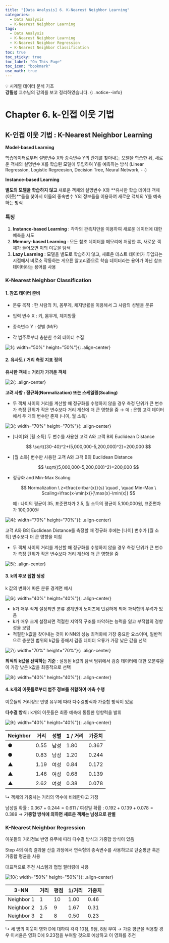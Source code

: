 ```yaml
---
title: "[Data Analysis] 6. K-Nearest Neighbor Learning"
categories:
  - Data Analysis
  - K-Nearest Neighbor Learning
tags:
  - Data Analysis
  - K-Nearest Neighbor Learning
  - K-Nearest Neighbor Regression
  - K-Nearest Neighbor Classification
toc: true
toc_sticky: true
toc_label: "On This Page"
toc_icon: "bookmark"
use_math: true
---
```


💡 시계열 데이터 분석 기초 <br>
**강필성** 교수님의 강의를 보고 정리하였습니다.
{: .notice--info}

# Chapter 6. k-인접 이웃 기법 
## K-인접 이웃 기법 : K-Nearest Neighbor Learning

**Model-based Learning**

학습데이터로부터 설명변수 X와 종속변수 Y의 관계를 찾아내는 모델을 학습한 뒤, 새로운 객체의 설명변수 X를 학습된 모델에 투입하여 Y를 예측하는 방식 (Linear Regression, Logistic Regreesion, Decision Tree, Neural Network, $\cdots$)

**Instance-based Learning**

**별도의 모델을 학습하지 않고** 새로운 객체의 설명변수 X와 **유사한 학습 데이터 객체(이웃)**들을 찾아서 이들의 종속변수 Y의 정보들을 이용하여 새로운 객체의 Y를 예측하는 방식

### 특징

1. **Instance-based Learning** : 각각의 관측치만을 이용하여 새로운 데이터에 대한 예측을 시도 
2. **Memory-based Learning** : 모든 참조 데이터를 메모리에 저장한 후, 새로운 객체가 들어오면 이의 이웃을 탐색
3. **Lazy Learning** : 모델을 별도로 학습하지 않고, 새로운 테스트 데이터가 투입되는 시점에서 비로소 작동하는 게으른 알고리즘으로 학습 데이터라는 용어가 아닌 참조 데이터라는 용어를 사용 

### K-Nearest Neighbor Classification

#### **1. 참조 데이터 준비**

* 분류 목적 : 한 사람의 키, 몸무게, 체지방률을 이용해서 그 사람의 성별을 분류 

* 입력 변수 X : 키, 몸무게, 체지방률
* 종속변수 Y : 성별 (M/F)
* 각 범주로부터 충분한 수의 데이터 수집 

![1](https://user-images.githubusercontent.com/86525868/214059828-011c7d86-314e-4c60-938e-4de354567510.png){: width="50%" height="50%"}{: .align-center}



#### 2. 유사도 / 거리 측정 지표 정의 

**유사한 객체 = 거리가 가까운 객체** 

![2](https://user-images.githubusercontent.com/86525868/214059838-e915ff43-4a0f-4989-aaf4-44de36543a5b.png){: .align-center}

**고려 사항 : 정규화(Normalization) 또는 스케일링(Scaling)**

* 두 객체 사이의 거리를 계산할 때 정규화를 수행하지 않을 경우 측정 단위가 큰 변수가 측정 단위가 작은 변수보다 거리 계산에 더 큰 영향을 줌 → 예 : 은행 고객 데이터에서 두 개의 변수만 존재 (나이, 월 소득)

![3](https://user-images.githubusercontent.com/86525868/214059841-991ebcae-bebe-4890-a278-b938b45831c3.png){: width="70%" height="70%"}{: .align-center}



* [나이]와 [월 소득] 두 변수를 사용한 고객 A와 고객 B의 Euclidean Distance 

  $$
  \sqrt{(30-40)^2+(5,000,000-5,200,000)^2}=200,000
  $$

* [월 소득] 변수만 사용한 고객 A와 고객 B의 Euclidean Distance 

  $$
  \sqrt{(5,000,000-5,200,000)^2}=200,000
  $$

* 정규화 and Min-Max Scaling 

  $$
  Normalization \ z=\frac{x-\bar{x}}{s} \quad , \quad Min-Max \ Scaling=\frac{x-\min(x)}{\max(x)-\min(x)}
  $$
  
  예 : 나이의 평균이 35, 표준편차가 2.5, 월 소득의 평균이 5,100,000원, 표준편차가 100,000원

![4](https://user-images.githubusercontent.com/86525868/214059842-bfbf94f2-f407-442a-a6b2-a41e6f516646.png){: width="70%" height="70%"}{: .align-center}



  고객 A와 B의 Euclidean Distance를 측정할 때 정규화 후에는 [나이] 변수가 [월 소득] 변수보다 더 큰 영향을 미침 

* 두 객체 사이의 거리를 계산할 때 정규화를 수행하지 않을 경우 측정 단위가 큰 변수가 측정 단위가 작은 변수보다 거리 계산에 더 큰 영향을 줌 

![5](https://user-images.githubusercontent.com/86525868/214059844-7cf452a5-ba71-4644-81d5-9289e8cd1b72.png){: .align-center}

#### 3. k의 후보 집합 생성 

k 값의 변화에 따른 분류 경계면 예시 

![6](https://user-images.githubusercontent.com/86525868/214059846-537f7860-b4b2-4209-9adc-1e8983c5f7a4.png){: width="40%" height="40%"}{: .align-center}



* k가 매우 작게 설정되면 분류 경계면이 노이즈에 민감하게 되어 과적합의 우려가 있음
* k가 매우 크게 설정되면 적절한 지역적 구조를 파악하는 능력을 잃고 부적합의 경향성을 보임
* 적절한 k값을 찾아내는 것이 K-NN의 성능 최적화에 가장 중요한 요소이며, 일반적으로 충분한 범위의 k값들 중에서 검증 데이터 오류가 가장 낮은 값을 선택 

![7](https://user-images.githubusercontent.com/86525868/214059851-68098311-9d35-4fbd-a857-7663b01ce436.png){: width="70%" height="70%"}{: .align-center}



**최적의 k값을 선택하는 기준** : 설정된 k값의 탐색 범위에서 검증 데이터에 대한 오분류율이 가장 낮은 k값을 최종적으로 선택 

![8](https://user-images.githubusercontent.com/86525868/214059859-c9047913-94b7-4370-bd52-14f5d8f207a0.png){: width="40%" height="40%"}{: .align-center}



#### 4. k개의 이웃들로부터 범주 정보를 취합하여 예측 수행

이웃들의 거리정보 반영 유무에 따라 다수결방식과 가중합 방식이 있음 

**다수결 방식** : k개의 이웃들은 최종 예측에 동등한 영향력을 발휘 

![9](https://user-images.githubusercontent.com/86525868/214059862-a4b5afce-452d-4a33-b3e2-a1bf0e645c73.png){: width="40%" height="40%"}{: .align-center}



| Neighbor | 거리 | 성별 | 1 / 거리 | 가중치 |
| -------- | ---- | ---- | -------- | ------ |
| ●        | 0.55 | 남성 | 1.80     | 0.367  |
| ●        | 0.83 | 남성 | 1.20     | 0.244  |
| ▲        | 1.19 | 여성 | 0.84     | 0.172  |
| ▲        | 1.46 | 여성 | 0.68     | 0.139  |
| ▲        | 2.62 | 여성 | 0.38     | 0.078  |

↳ 객체의 가중치는 거리의 역수에 비례한다고 가정 

  남성일 확률 : $0.367 +0.244=0.611$ / 여성일 확률 : $0.192+0.139+0.078=0.389$ → **가중합 방식에 의하면 새로운 객체는 남성으로 판별**

### K-Nearest Neighbor Regression

이웃들의 거리정보 반영 유무에 따라 다수결 방식과 가중합 방식이 있음 

Step 4의 예측 결과물 산출 과정에서 연속형의 종속변수를 사용하므로 단순평균 혹은 가중합 평균을 사용 

대표적으로 추천 시스템과 협업 필터링에 사용 

![10](https://user-images.githubusercontent.com/86525868/214059867-308cf682-4cbb-40a0-a08b-6a992953d686.png){: width="50%" height="50%"}{: .align-center}



| 3-NN       | 거리 | 평점 | 1/거리 | 가중치 |
| ---------- | ---- | ---- | ------ | ------ |
| Neighbor 1 | 1    | 10   | 1.00   | 0.46   |
| Neighbor 2 | 1.5  | 9    | 1.67   | 0.31   |
| Neighbor 3 | 2    | 8    | 0.50   | 0.23   |

↳ 세 명의 이웃이 영화 D에 대하여 각각 10점, 9점, 8점 부여 → 가중 평균을 적용할 경우 이서윤은 영화 D에 9.23점을 부여할 것으로 예상하고 이 영화를 추천 

